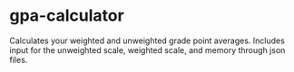 # gpa-calculator
Calculates your weighted and unweighted grade point averages. Includes input for the unweighted scale, weighted scale, and memory through json files. 
